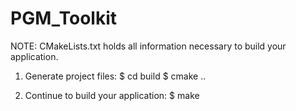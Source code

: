 # PGM_Toolkit

NOTE: CMakeLists.txt holds all information necessary to build your application.

1) Generate project files:
   $ cd build
   $ cmake ..

2) Continue to build your application:
   $ make
